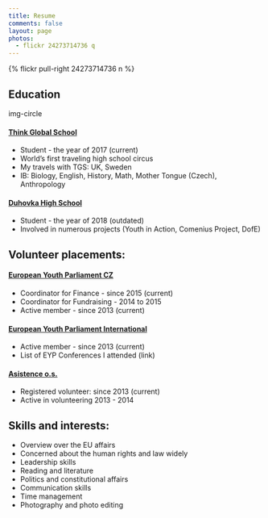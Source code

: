 ```yaml
---
title: Resume
comments: false
layout: page
photos:
  - flickr 24273714736 q
---
```

{% flickr pull-right 24273714736 n %}

## Education
img-circle
#### [Think Global School](http://thinkglobalschool.org/)
- Student - the year of 2017 (current)
- World’s first traveling high school circus
- My travels with TGS: UK, Sweden
- IB: Biology, English, History, Math, Mother Tongue (Czech), Anthropology

#### [Duhovka High School](http://www.duhovkagymnazium.cz/en/)
- Student - the year of 2018 (outdated)
- Involved in numerous projects (Youth in Action, Comenius Project, DofE)


## Volunteer placements:

#### [European Youth Parliament CZ](http://eyp.cz/en/)
- Coordinator for Finance - since 2015 (current)
- Coordinator for Fundraising - 2014 to 2015
- Active member - since 2013 (current)

#### [European Youth Parliament International](http://eyp.org/)
- Active member - since 2013 (current)
- List of EYP Conferences I attended (link)

#### [Asistence o.s.](http://asistence.org/)
- Registered volunteer: since 2013 (current)
- Active in volunteering 2013 - 2014


## Skills and interests:
- Overview over the EU affairs
- Concerned about the human rights and law widely
- Leadership skills
- Reading and literature
- Politics and constitutional affairs
- Communication skills
- Time management
- Photography and photo editing
